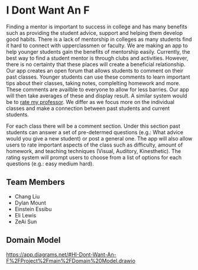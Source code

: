 # I Dont Want An F
  Finding a mentor is important to success in college and has many benefits such as providing the student advice, support and helping them develop good habits. There is a lack of mentorship in colleges as many students find it hard to connect with upperclassmen or faculty. We are making an app to help younger students gain the benefits of mentorship easily. Currently, the best way to find a student mentor is through clubs and activities. However, there is no certainty that these places will create a beneficial relationship. Our app creates an open forum that allows students to comment on their past classes. Younger students can use these comments to learn important tips about their classes, taking notes, complelting homework and more. These comments are availble to everyone to allow for less barries. Our app will then take averages of these and display result. A similar system would be to [rate my professor](https://www.ratemyprofessors.com/). We differ as we focus more on the individual classes and make a connection between past students and current students. 

   
  For each class there will be a comment section. Under this section past students can answer a set of pre-determed questions (e.g.: What advice would you give a new student) or post a general one. The app will also allow users to rate important aspects of the class such as difficulty, amount of homework, and teaching techniques (Visual, Auditory, Kinesthetic). The rating system will prompt users to choose from a list of options for each questions (e.g.: easy medium hard). 
## Team Members 
- Chang Liu
- Dylan Mount
- Einstein Essibu
- Eli Lewis
- ZeAi Sun



## Domain Model
https://app.diagrams.net/#HI-Dont-Want-An-F%2FProject%2Fmain%2FDomain%20Model.drawio
